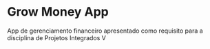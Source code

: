 # Grow Money App
App de gerenciamento financeiro apresentado como requisito para a disciplina de Projetos Integrados V
